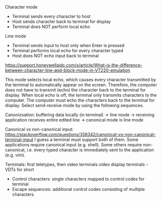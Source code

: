 Character mode
- Terminal sends every character to host
- Host sends character back to terminal for display
- Terminal does NOT perform local echo

Line mode
- Terminal sends input to host only when Enter is pressed
- Terminal performs local echo for every character typed
- Host does NOT echo input back to terminal

https://support.honeywellaidc.com/s/article/What-is-the-difference-between-character-line-and-block-mode-in-VT220-emulation

This mode selects local echo, which causes every character transmitted by the terminal to automatically appear on the screen. Therefore, the computer does not have to transmit (echo) the character back to the terminal for display. When local echo is off, the terminal only transmits characters to the computer. The computer must echo the characters back to the terminal for display. Select send-receive mode by using the following sequences.

Canonizsation: buffering data locally (in terminal) -> line mode -> receiving application receives entire edited line -> canonical mode is line mode

Canonical vs non-canonical input: https://stackoverflow.com/questions/358342/canonical-vs-non-canonical-terminal-input
I guess a terminal must support both of them. Some applications require canonical input (e.g. shell). Some others require non-canonical, i.e. every typed character is immediately sent to the application (e.g. vim).

Terminals: first teletypes, then video terminals video display terminals - VDTs for short

- Control characters: single characters mapped to control codes for terminal
- Escape sequences: additional control codes consisting of multiple characters
